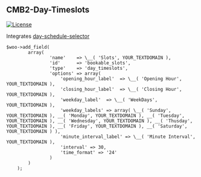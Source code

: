 ## CMB2-Day-Timeslots
[![License](https://img.shields.io/badge/License-MIT%20v1-blue.svg)](https://spdx.org/licenses/MIT.html#licenseText)   

Integrates [day-schedule-selector](https://github.com/CodeAtCode/day-schedule-selector)

```
$woo->add_field(
        array(
				'name'    => \__( 'Slots', YOUR_TEXTDOMAIN ),
				'id'      => 'bookable_slots',
				'type'    => 'day_timeslots',
				'options' => array(
					'opening_hour_label'  => \__( 'Opening Hour', YOUR_TEXTDOMAIN ),
					'closing_hour_label'  => \__( 'Closing Hour', YOUR_TEXTDOMAIN ),
					'weekday_label'  => \__( 'WeekDays', YOUR_TEXTDOMAIN ),
					'weekday_labels' => array( \__( 'Sunday', YOUR_TEXTDOMAIN ), __( 'Monday', YOUR_TEXTDOMAIN ), __( 'Tuesday', YOUR_TEXTDOMAIN ), __( 'Wednesday', YOUR_TEXTDOMAIN ), __( 'Thusday', YOUR_TEXTDOMAIN ), __( 'Friday', YOUR_TEXTDOMAIN ), __( 'Saturday', YOUR_TEXTDOMAIN ) ),
					'minute_interval_label' => \__( 'Minute Interval', YOUR_TEXTDOMAIN ),
					'interval' => 30,
					'time_format' => '24'
				)
        )
    );
```
